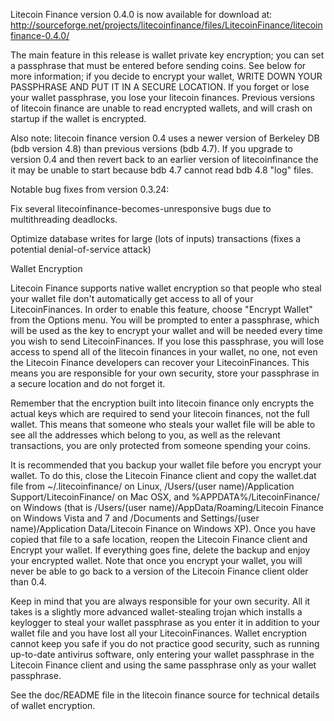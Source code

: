 Litecoin Finance version 0.4.0 is now available for download at:
http://sourceforge.net/projects/litecoinfinance/files/LitecoinFinance/litecoinfinance-0.4.0/

The main feature in this release is wallet private key encryption;
you can set a passphrase that must be entered before sending coins.
See below for more information; if you decide to encrypt your wallet,
WRITE DOWN YOUR PASSPHRASE AND PUT IT IN A SECURE LOCATION. If you
forget or lose your wallet passphrase, you lose your litecoin finances.
Previous versions of litecoin finance are unable to read encrypted wallets,
and will crash on startup if the wallet is encrypted.

Also note: litecoin finance version 0.4 uses a newer version of Berkeley DB
(bdb version 4.8) than previous versions (bdb 4.7). If you upgrade
to version 0.4 and then revert back to an earlier version of litecoinfinance
the it may be unable to start because bdb 4.7 cannot read bdb 4.8
"log" files.


Notable bug fixes from version 0.3.24:

Fix several litecoinfinance-becomes-unresponsive bugs due to multithreading
deadlocks.

Optimize database writes for large (lots of inputs) transactions
(fixes a potential denial-of-service attack)


Wallet Encryption

Litecoin Finance supports native wallet encryption so that people who steal your
wallet file don't automatically get access to all of your LitecoinFinances.
In order to enable this feature, choose "Encrypt Wallet" from the
Options menu.  You will be prompted to enter a passphrase, which
will be used as the key to encrypt your wallet and will be needed
every time you wish to send LitecoinFinances.  If you lose this passphrase,
you will lose access to spend all of the litecoin finances in your wallet,
no one, not even the Litecoin Finance developers can recover your LitecoinFinances.
This means you are responsible for your own security, store your
passphrase in a secure location and do not forget it.

Remember that the encryption built into litecoin finance only encrypts the
actual keys which are required to send your litecoin finances, not the full
wallet.  This means that someone who steals your wallet file will
be able to see all the addresses which belong to you, as well as the
relevant transactions, you are only protected from someone spending
your coins.

It is recommended that you backup your wallet file before you
encrypt your wallet.  To do this, close the Litecoin Finance client and
copy the wallet.dat file from ~/.litecoinfinance/ on Linux, /Users/(user
name)/Application Support/LitecoinFinance/ on Mac OSX, and %APPDATA%/LitecoinFinance/
on Windows (that is /Users/(user name)/AppData/Roaming/Litecoin Finance on
Windows Vista and 7 and /Documents and Settings/(user name)/Application
Data/Litecoin Finance on Windows XP).  Once you have copied that file to a
safe location, reopen the Litecoin Finance client and Encrypt your wallet.
If everything goes fine, delete the backup and enjoy your encrypted
wallet.  Note that once you encrypt your wallet, you will never be
able to go back to a version of the Litecoin Finance client older than 0.4.

Keep in mind that you are always responsible for your own security.
All it takes is a slightly more advanced wallet-stealing trojan which
installs a keylogger to steal your wallet passphrase as you enter it
in addition to your wallet file and you have lost all your LitecoinFinances.
Wallet encryption cannot keep you safe if you do not practice
good security, such as running up-to-date antivirus software, only
entering your wallet passphrase in the Litecoin Finance client and using the
same passphrase only as your wallet passphrase.

See the doc/README file in the litecoin finance source for technical details
of wallet encryption.
